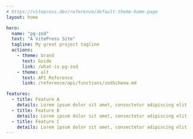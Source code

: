 ```yaml
---
# https://vitepress.dev/reference/default-theme-home-page
layout: home

hero:
  name: "pg-zod"
  text: "A VitePress Site"
  tagline: My great project tagline
  actions:
    - theme: brand
      text: Guide
      link: /what-is-pg-zod
    - theme: alt
      text: API Reference
      link: /reference/api/functions/zodSchema.md

features:
  - title: Feature A
    details: Lorem ipsum dolor sit amet, consectetur adipiscing elit
  - title: Feature B
    details: Lorem ipsum dolor sit amet, consectetur adipiscing elit
  - title: Feature C
    details: Lorem ipsum dolor sit amet, consectetur adipiscing elit
---
```


